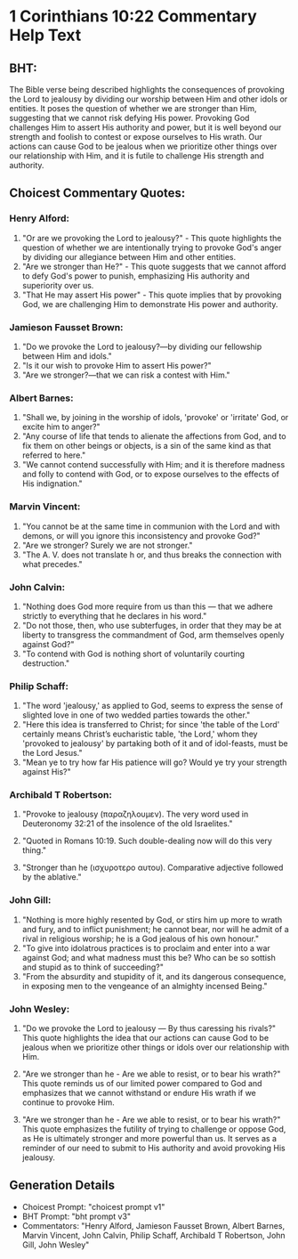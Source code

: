 # 1 Corinthians 10:22 Commentary Help Text

## BHT:
The Bible verse being described highlights the consequences of provoking the Lord to jealousy by dividing our worship between Him and other idols or entities. It poses the question of whether we are stronger than Him, suggesting that we cannot risk defying His power. Provoking God challenges Him to assert His authority and power, but it is well beyond our strength and foolish to contest or expose ourselves to His wrath. Our actions can cause God to be jealous when we prioritize other things over our relationship with Him, and it is futile to challenge His strength and authority.

## Choicest Commentary Quotes:
### Henry Alford:
1. "Or are we provoking the Lord to jealousy?" - This quote highlights the question of whether we are intentionally trying to provoke God's anger by dividing our allegiance between Him and other entities.
2. "Are we stronger than He?" - This quote suggests that we cannot afford to defy God's power to punish, emphasizing His authority and superiority over us.
3. "That He may assert His power" - This quote implies that by provoking God, we are challenging Him to demonstrate His power and authority.

### Jamieson Fausset Brown:
1. "Do we provoke the Lord to jealousy?—by dividing our fellowship between Him and idols." 
2. "Is it our wish to provoke Him to assert His power?" 
3. "Are we stronger?—that we can risk a contest with Him."

### Albert Barnes:
1. "Shall we, by joining in the worship of idols, 'provoke' or 'irritate' God, or excite him to anger?"
2. "Any course of life that tends to alienate the affections from God, and to fix them on other beings or objects, is a sin of the same kind as that referred to here."
3. "We cannot contend successfully with Him; and it is therefore madness and folly to contend with God, or to expose ourselves to the effects of His indignation."

### Marvin Vincent:
1. "You cannot be at the same time in communion with the Lord and with demons, or will you ignore this inconsistency and provoke God?"
2. "Are we stronger? Surely we are not stronger."
3. "The A. V. does not translate h or, and thus breaks the connection with what precedes."

### John Calvin:
1. "Nothing does God more require from us than this — that we adhere strictly to everything that he declares in his word."
2. "Do not those, then, who use subterfuges, in order that they may be at liberty to transgress the commandment of God, arm themselves openly against God?"
3. "To contend with God is nothing short of voluntarily courting destruction."

### Philip Schaff:
1. "The word 'jealousy,' as applied to God, seems to express the sense of slighted love in one of two wedded parties towards the other." 
2. "Here this idea is transferred to Christ; for since 'the table of the Lord' certainly means Christ’s eucharistic table, 'the Lord,' whom they 'provoked to jealousy' by partaking both of it and of idol-feasts, must be the Lord Jesus."
3. "Mean ye to try how far His patience will go? Would ye try your strength against His?"

### Archibald T Robertson:
1. "Provoke to jealousy (παραζηλουμεν). The very word used in Deuteronomy 32:21 of the insolence of the old Israelites." 

2. "Quoted in Romans 10:19. Such double-dealing now will do this very thing." 

3. "Stronger than he (ισχυροτερο αυτου). Comparative adjective followed by the ablative."

### John Gill:
1. "Nothing is more highly resented by God, or stirs him up more to wrath and fury, and to inflict punishment; he cannot bear, nor will he admit of a rival in religious worship; he is a God jealous of his own honour."
2. "To give into idolatrous practices is to proclaim and enter into a war against God; and what madness must this be? Who can be so sottish and stupid as to think of succeeding?"
3. "From the absurdity and stupidity of it, and its dangerous consequence, in exposing men to the vengeance of an almighty incensed Being."

### John Wesley:
1. "Do we provoke the Lord to jealousy — By thus caressing his rivals?" This quote highlights the idea that our actions can cause God to be jealous when we prioritize other things or idols over our relationship with Him.

2. "Are we stronger than he - Are we able to resist, or to bear his wrath?" This quote reminds us of our limited power compared to God and emphasizes that we cannot withstand or endure His wrath if we continue to provoke Him.

3. "Are we stronger than he - Are we able to resist, or to bear his wrath?" This quote emphasizes the futility of trying to challenge or oppose God, as He is ultimately stronger and more powerful than us. It serves as a reminder of our need to submit to His authority and avoid provoking His jealousy.


## Generation Details
- Choicest Prompt: "choicest prompt v1"
- BHT Prompt: "bht prompt v3"
- Commentators: "Henry Alford, Jamieson Fausset Brown, Albert Barnes, Marvin Vincent, John Calvin, Philip Schaff, Archibald T Robertson, John Gill, John Wesley"
